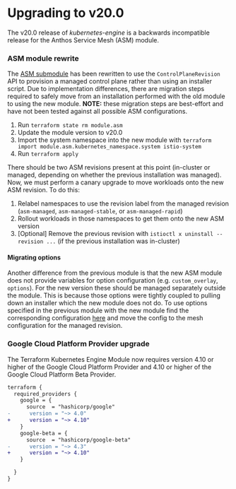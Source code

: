 # Upgrading to v20.0

The v20.0 release of *kubernetes-engine* is a backwards incompatible
release for the Anthos Service Mesh (ASM) module.

### ASM module rewrite

The [ASM submodule](https://github.com/terraform-google-modules/terraform-google-kubernetes-engine/tree/master/modules/asm) has been rewritten to use the `ControlPlaneRevision` API to provision
a managed control plane rather than using an installer script. Due to implementation differences, there are migration steps required to safely move from
an installation performed with the old module to using the new module. **NOTE:** these migration steps are best-effort and have not been tested against all possible ASM configurations.

1. Run `terraform state rm module.asm`
2. Update the module version to v20.0
3. Import the system namespace into the new module with `terraform import module.asm.kubernetes_namespace.system istio-system`
4. Run `terraform apply`

There should be two ASM revisions present at this point (in-cluster or managed, depending on whether the previous installation was managed). Now,
we must perform a canary upgrade to move workloads onto the new ASM revision. To do this:

1. Relabel namespaces to use the revision label from the managed revision (`asm-managed`, `asm-managed-stable`, or `asm-managed-rapid`)
2. Rollout workloads in those namespaces to get them onto the new ASM version
3. [Optional] Remove the previous revision with `istioctl x uninstall --revision ...` (if the previous installation was in-cluster)


#### Migrating options

Another difference from the previous module is that the new ASM module does not provide variables for option configuration (e.g. `custom_overlay`, `options`). For the new version these should be managed separately
outside the module. This is because those options were tightly coupled to pulling down an installer which the new module does not do. To use options specified in the previous module with the new module find the corresponding configuration [here](https://github.com/GoogleCloudPlatform/anthos-service-mesh-packages/tree/main/asm/istio/options) and move the
config to the mesh configuration for the managed revision.


### Google Cloud Platform Provider upgrade
The Terraform Kubernetes Engine Module now requires version 4.10 or higher of
the Google Cloud Platform Provider and 4.10 or higher of
the Google Cloud Platform Beta Provider.

```diff
terraform {
  required_providers {
    google = {
      source  = "hashicorp/google"
-      version = "~> 4.0"
+      version = "~> 4.10"
    }
    google-beta = {
      source  = "hashicorp/google-beta"
-      version = "~> 4.3"
+      version = "~> 4.10"
    }

  }
}
```
